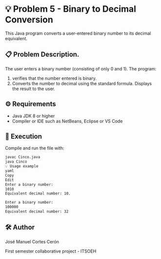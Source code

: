 # 💡 Problem 5 - Binary to Decimal Conversion

This Java program converts a user-entered binary number to its decimal equivalent.

## 📋 Problem Description.

The user enters a binary number (consisting of only 0 and 1). The program:

1. verifies that the number entered is binary.
2. Converts the number to decimal using the standard formula.
Displays the result to the user.

## ⚙️ Requirements

- Java JDK 8 or higher
- Compiler or IDE such as NetBeans, Eclipse or VS Code

## 🚀 Execution

Compile and run the file with:

````bash
javac Cinco.java
java Cinco
💡 Usage example
yaml
Copy
Edit
Enter a binary number: 
1010
Equivalent decimal number: 10.

Enter a binary number: 
100000
Equivalent decimal number: 32
````

## 🛠️ Author
José Manuel Cortes Cerón

First semester collaborative project - ITSOEH